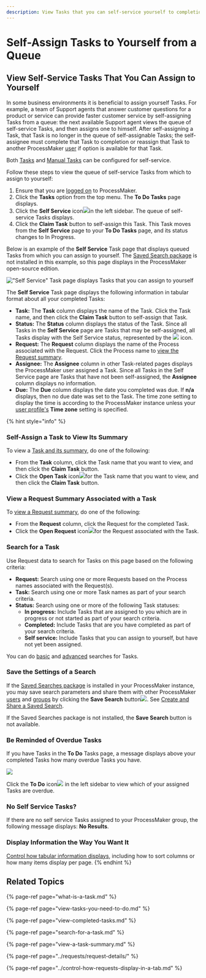 ```yaml
---
description: View Tasks that you can self-service yourself to completion.
---
```


# Self-Assign Tasks to Yourself from a Queue

## View Self-Service Tasks That You Can Assign to Yourself

In some business environments it is beneficial to assign yourself Tasks. For example, a team of Support agents that answer customer questions for a product or service can provide faster customer service by self-assigning Tasks from a queue: the next available Support agent views the queue of self-service Tasks, and then assigns one to himself. After self-assigning a Task, that Task is no longer in the queue of self-assignable Tasks; the self-assignee must complete that Task to completion or reassign that Task to another ProcessMaker [user](../../processmaker-administration/add-users/what-is-a-user.md) if option is available for that Task.

Both [Tasks](../../designing-processes/process-design/model-your-process/add-and-configure-task-elements.md#select-to-whom-to-assign-the-task) and [Manual Tasks](../../designing-processes/process-design/model-your-process/add-and-configure-manual-task-elements.md#select-to-whom-to-assign-the-task) can be configured for self-service.

Follow these steps to view the queue of self-service Tasks from which to assign to yourself:

1. Ensure that you are [logged on](../log-in.md#log-in) to ProcessMaker.
2. Click the **Tasks** option from the top menu. The **To Do Tasks** page displays.
3. Click the **Self Service** icon![](../../.gitbook/assets/completed-icon-request%20%281%29.png)in the left sidebar. The queue of self-service Tasks displays.
4. Click the **Claim Task** button to self-assign this Task. This Task moves from the **Self Service** page to your **To Do Tasks** page, and its status changes to In Progress.

Below is an example of the **Self Service** Task page that displays queued Tasks from which you can assign to yourself. The [Saved Search package](../../package-development-distribution/package-a-connector/saved-searches-package.md) is not installed in this example, so this page displays in the ProcessMaker open-source edition.

![&quot;Self Service&quot; Task page displays Tasks that you can assign to yourself](../../.gitbook/assets/self-service-task-page-tasks.png)

The **Self Service** Task page displays the following information in tabular format about all your completed Tasks:

* **Task:** The **Task** column displays the name of the Task. Click the Task name, and then click the **Claim Task** button to self-assign that Task.
* **Status:** The **Status** column displays the status of the Task. Since all Tasks in the **Self Service** page are Tasks that may be self-assigned, all Tasks display with the Self Service status, represented by the ![](../../.gitbook/assets/self-service-icon-tasks.png) icon.
* **Request:** The **Request** column displays the name of the Process associated with the Request. Click the Process name to [view the Request summary](../requests/request-details/).
* **Assignee:** The **Assignee** column in other Task-related pages displays the ProcessMaker user assigned a Task. Since all Tasks in the Self Service page are Tasks that have not been self-assigned, the **Assignee** column displays no information.
* **Due:** The **Due** column displays the date you completed was due. If **n/a** displays, then no due date was set to the Task. The time zone setting to display the time is according to the ProcessMaker instance unless your [user profile's](../profile-settings.md#change-your-profile-settings) **Time zone** setting is specified.

{% hint style="info" %}
### Self-Assign a Task to View Its Summary

To view a [Task and its summary](view-a-task-summary.md#summary-for-an-assigned-task), do one of the following:

* From the **Task** column, click the Task name that you want to view, and then click the **Claim Task** button.
* Click the **Open Task** icon![](../../.gitbook/assets/open-request-icon-requests.png)for the Task name that you want to view, and then click the **Claim Task** button.

### View a Request Summary Associated with a Task

To [view a Request summary](../requests/request-details/), do one of the following:

* From the **Request** column, click the Request for the completed Task.
* Click the **Open Request** icon![](../../.gitbook/assets/open-request-icon-assigned-tasks.png)for the Request associated with the Task.

### Search for a Task

Use Request data to search for Tasks on this page based on the following criteria:

* **Request:** Search using one or more Requests based on the Process names associated with the Request\(s\).
* **Task:** Search using one or more Task names as part of your search criteria.
* **Status:** Search using one or more of the following Task statuses:
  * **In progress:** Include Tasks that are assigned to you which are in progress or not started as part of your search criteria.
  * **Completed:** Include Tasks that are you have completed as part of your search criteria.
  * **Self service:** Include Tasks that you can assign to yourself, but have not yet been assigned.

You can do [basic](search-for-a-task.md#basic-search-for-a-task) and [advanced](search-for-a-task.md#advanced-search-for-a-task) searches for Tasks.

### Save the Settings of a Search

If the [Saved Searches package](../../package-development-distribution/package-a-connector/saved-searches-package.md) is installed in your ProcessMaker instance, you may save search parameters and share them with other ProcessMaker [users](../../processmaker-administration/add-users/what-is-a-user.md) and [groups](../../processmaker-administration/assign-groups-to-users/what-is-a-group.md) by clicking the **Save Search** button![](../../.gitbook/assets/save-search-button-requests-tasks.png). See [Create and Share a Saved Search](../save-and-share-request-and-task-related-searches/view-saved-searches-that-are-shared-with-you/create-and-share-a-saved-search.md).

If the Saved Searches package is not installed, the **Save Search** button is not available.

### Be Reminded of Overdue Tasks

If you have Tasks in the **To Do** Tasks page, a message displays above your completed Tasks how many overdue Tasks you have.  

![](../../.gitbook/assets/assigned-to-do-tasks-overdue-tasks.png)

Click the **To Do** icon![](../../.gitbook/assets/to-do-icon-tasks.png) in the left sidebar to view which of your assigned Tasks are overdue.

### No Self Service Tasks?

If there are no self service Tasks assigned to your ProcessMaker group, the following message displays: **No Results**.

### Display Information the Way You Want It

[Control how tabular information displays](../control-how-requests-display-in-a-tab.md), including how to sort columns or how many items display per page.
{% endhint %}

## Related Topics

{% page-ref page="what-is-a-task.md" %}

{% page-ref page="view-tasks-you-need-to-do.md" %}

{% page-ref page="view-completed-tasks.md" %}

{% page-ref page="search-for-a-task.md" %}

{% page-ref page="view-a-task-summary.md" %}

{% page-ref page="../requests/request-details/" %}

{% page-ref page="../control-how-requests-display-in-a-tab.md" %}

